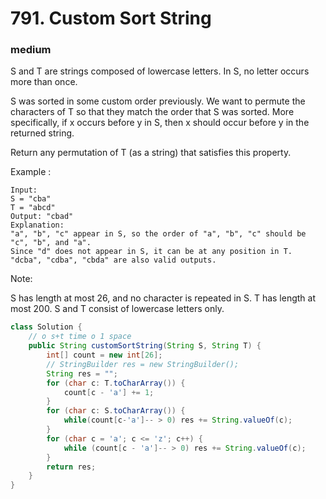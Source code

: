 # 791. Custom Sort String
### medium
S and T are strings composed of lowercase letters. In S, no letter occurs more than once.

S was sorted in some custom order previously. We want to permute the characters of T so that they match the order that S was sorted. More specifically, if x occurs before y in S, then x should occur before y in the returned string.

Return any permutation of T (as a string) that satisfies this property.

Example :

```
Input: 
S = "cba"
T = "abcd"
Output: "cbad"
Explanation: 
"a", "b", "c" appear in S, so the order of "a", "b", "c" should be "c", "b", and "a". 
Since "d" does not appear in S, it can be at any position in T. "dcba", "cdba", "cbda" are also valid outputs.
 ```

Note:

S has length at most 26, and no character is repeated in S.
T has length at most 200.
S and T consist of lowercase letters only.

```Java
class Solution {
    // o s+t time o 1 space
    public String customSortString(String S, String T) {
        int[] count = new int[26];
        // StringBuilder res = new StringBuilder();
        String res = "";
        for (char c: T.toCharArray()) {
            count[c - 'a'] += 1;
        }
        for (char c: S.toCharArray()) {
            while(count[c-'a']-- > 0) res += String.valueOf(c);
        }
        for (char c = 'a'; c <= 'z'; c++) {
            while (count[c - 'a']-- > 0) res += String.valueOf(c);
        }
        return res;
    }
}
```